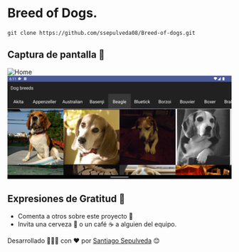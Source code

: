 # Breed of Dogs.

```
git clone https://github.com/ssepulveda08/Breed-of-dogs.git
```

## Captura de pantalla 📱
![Home](https://github.com/ssepulveda08/Breed-of-dogs/blob/main/Home.png)
![Home](https://github.com/ssepulveda08/Breed-of-dogs/blob/main/Home2.png)

## Expresiones de Gratitud 🎁
* Comenta a otros sobre este proyecto 📢
* Invita una cerveza 🍺 o un café ☕ a alguien del equipo.


Desarrollado 🧑🏼‍💻 con ❤️ por [Santiago Sepulveda](https://github.com/ssepulveda08) 😊
